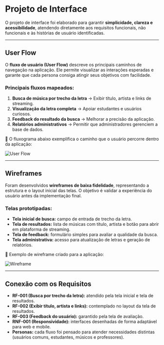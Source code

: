 
# Projeto de Interface  

O projeto de interface foi elaborado para garantir **simplicidade, clareza e acessibilidade**, atendendo diretamente aos requisitos funcionais, não funcionais e às histórias de usuário identificadas.  

---

## User Flow  

O **fluxo de usuário (User Flow)** descreve os principais caminhos de navegação na aplicação. Ele permite visualizar as interações esperadas e garante que cada persona consiga atingir seus objetivos com facilidade.  

### Principais fluxos mapeados:  
1. **Busca de música por trecho da letra** → Exibir título, artista e links de streaming.  
2. **Visualização da letra completa** → Apoiar estudantes e usuários curiosos.  
3. **Feedback do resultado da busca** → Melhorar a precisão da aplicação.  
4. **Relatórios administrativos** → Permitir que administradores gerenciem a base de dados.  

📌 O fluxograma abaixo exemplifica o caminho que o usuário percorre dentro da aplicação:  

![User Flow](bc0000a3-914b-4160-81de-50297dcb63a2.png)  

---

## Wireframes  

Foram desenvolvidos **wireframes de baixa fidelidade**, representando a estrutura e o layout inicial das telas. O objetivo é validar a experiência do usuário antes da implementação final.  

### Telas prototipadas:  
- **Tela inicial de busca:** campo de entrada de trecho da letra.  
- **Tela de resultados:** lista de músicas com título, artista e botão para abrir em plataforma de streaming.  
- **Tela de feedback:** formulário simples para avaliar a qualidade da busca.  
- **Tela administrativa:** acesso para atualização de letras e geração de relatórios.  

📌 Exemplo de wireframe criado para a aplicação:  

![Wireframe](e32e04e8-7054-461c-b9f9-e7415ce4446e.png)  

---

## Conexão com os Requisitos  

- **RF-001 (Busca por trecho da letra):** atendido pela tela inicial e tela de resultados.  
- **RF-002 (Exibir título, artista e links):** contemplado no layout da tela de resultados.  
- **RF-003 (Feedback do usuário):** garantido pela tela de avaliação.  
- **RNF-001 (Responsividade):** interfaces desenhadas de forma adaptável para web e mobile.  
- **Personas:** cada fluxo foi pensado para atender necessidades distintas (usuários comuns, estudantes, músicos e professores).  

